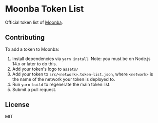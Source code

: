 # Moonba Token List

Official token list of [Moonba](https://moonba.co).

## Contributing

To add a token to Moonba:

1. Install dependencies via `yarn install`. Note: you must be on Node.js 14.x or later to do this.
2. Add your token's logo to `assets/`
3. Add your token to `src/<network>.token-list.json`, where `<network>` is the name of the network your token is deployed to.
4. Run `yarn build` to regenerate the main token list.
5. Submit a pull request.

## License

MIT
